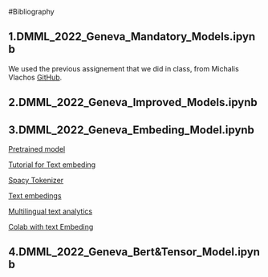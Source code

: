#Bibliography
## 1.DMML_2022_Geneva_Mandatory_Models.ipynb

We used the previous assignement that we did in class, from Michalis Vlachos [GitHub](https://github.com/michalis0/DataMining_and_MachineLearning).

## 2.DMML_2022_Geneva_Improved_Models.ipynb


## 3.DMML_2022_Geneva_Embeding_Model.ipynb
 
[Pretrained model](https://www.sbert.net/docs/pretrained_models.html)

[Tutorial for Text embeding](https://www.youtube.com/watch?v=c7AqnswslWo)

[Spacy Tokenizer](https://spacy.io/models/fr#fr_core_news_sm)

[Text embedings](https://en.wikipedia.org/wiki/Word_embedding)

[Multilingual text analytics](https://nlpcloud.com/multilingual-nlp-how-to-perform-nlp-in-non-english-languages.html)

[Colab with text Embeding](https://colab.research.google.com/github/tensorflow/text/blob/master/docs/guide/word_embeddings.ipynb#scrollTo=2MlsXzo-ZlfK)

## 4.DMML_2022_Geneva_Bert&Tensor_Model.ipynb
